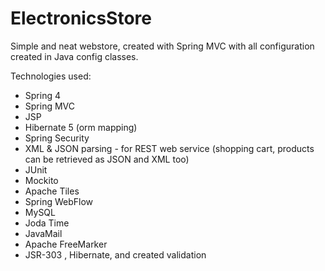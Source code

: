# ElectronicsStore

Simple and neat webstore, created with Spring MVC with all configuration created in Java config classes.

Technologies used:
- Spring 4
- Spring MVC
- JSP
- Hibernate 5 (orm mapping)
- Spring Security
- XML & JSON parsing - for REST web service (shopping cart, products can be retrieved as JSON and XML too)
- JUnit
- Mockito
- Apache Tiles
- Spring WebFlow
- MySQL
- Joda Time
- JavaMail
- Apache FreeMarker
- JSR-303 , Hibernate, and created validation
